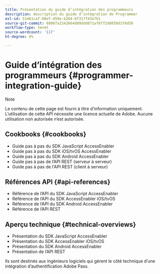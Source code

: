 ```yaml
---
title: Présentation du guide d’intégration des programmeurs
description: description du guide d’intégration de Programmer
exl-id: 51461caf-08ef-459e-b284-8f317f45e7b1
source-git-commit: 8896fa2242664d09ddd871af8f72d8858d1f0d50
workflow-type: tm+mt
source-wordcount: '117'
ht-degree: 0%

---
```


# Guide d’intégration des programmeurs {#programmer-integration-guide}


>[!NOTE]
>
>Le contenu de cette page est fourni à titre d’information uniquement. L’utilisation de cette API nécessite une licence actuelle de Adobe. Aucune utilisation non autorisée n’est autorisée.
>

## Cookbooks {#cookbooks}

* Guide pas à pas du SDK JavaScript AccessEnabler
* Guide pas à pas du SDK iOS/tvOS AccessEnabler
* Guide pas à pas du SDK Android AccessEnabler
* Guide pas à pas de l’API REST (serveur à serveur)
* Guide pas à pas de l&#39;API REST (client à serveur)

## Références API {#api-references}

* Référence de l’API du SDK JavaScript AccessEnabler
* Référence de l’API du SDK AccessEnabler iOS/tvOS
* Référence de l’API du SDK Android AccessEnabler
* Référence de l’API REST

## Aperçu technique {#technical-overviews}

* Présentation du SDK JavaScript AccessEnabler
* Présentation du SDK AccessEnabler iOS/tvOS
* Présentation du SDK Android AccessEnabler
* Présentation de l’API REST

Ils sont destinés aux ingénieurs logiciels qui gèrent le côté technique d’une intégration d’authentification Adobe Pass.

<!--

>[!MORELIKETHIS]
>
>* Entitlement Flow
>* Programmer Use Cases
>* Error Reporting
>* Identifying Protected Resources
>* Temp Pass
>* Integrating the Media Token Verifier
>* User Metadata
>* Tracking Data in Adobe Pass Authentication
-->
